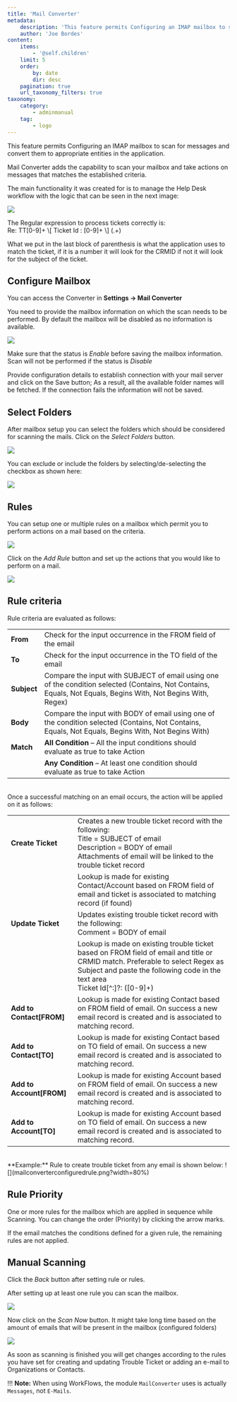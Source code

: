 ```yaml
---
title: 'Mail Converter'
metadata:
    description: 'This feature permits Configuring an IMAP mailbox to scan for messages and convert them to appropriate entities in the application.'
    author: 'Joe Bordes'
content:
    items:
        - '@self.children'
    limit: 5
    order:
        by: date
        dir: desc
    pagination: true
    url_taxonomy_filters: true
taxonomy:
    category:
        - adminmanual
    tag:
        - logo
---
```


This feature permits Configuring an IMAP mailbox to scan for messages and convert them to appropriate entities in the application.

Mail Converter adds the capability to scan your mailbox and take actions on messages that matches the established criteria.

The main functionality it was created for is to manage the Help Desk workflow with the logic that can be seen in the next image:

![](mailscanner-create-update-ticket-flow_166.jpg?width=100%)

<div class="notices red">
The Regular expression to process tickets correctly is:
<div class="notices blue">
Re: TT[0-9]+ \[ Ticket Id : [0-9]+ \] (.+)
</div>

What we put in the last block of parenthesis is what the application uses to match the ticket, if it is a number it will look for the CRMID if not it will look for the subject of the ticket. 
</div>

## Configure Mailbox

You can access the Converter in **Settings → Mail Converter**

You need to provide the mailbox information on which the scan needs to be performed. By default the mailbox will be disabled as no information is available.

![](mailconverterconfigurations.png?width=80%)

<div class="notices blue">
Make sure that the status is <i>Enable</i> before saving the mailbox information. Scan will not be performed if the status is <i>Disable</i> </div>

Provide configuration details to establish connection with your mail server and click on the Save button; As a result, all the available folder names will be fetched. If the connection fails the information will not be saved.

## Select Folders
After mailbox setup you can select the folders which should be considered for scanning the mails. Click on the <i>Select Folders</i> button.

![](mailconverterselectfolder.png?width=80%)

You can exclude or include the folders by selecting/de-selecting the checkbox as shown here:

![](mailboxfolder.png?width=80%)

## Rules

You can setup one or multiple rules on a mailbox which permit you to perform actions on a mail based on the criteria.

![](setuprulebutton.png?width=80%)

Click on the *Add Rule* button and set up the actions that you would like to perform on a mail.

![](configurerule.png?width=80%)

## Rule criteria

Rule criteria are evaluated as follows:

<table class="table table-striped">
<tbody>
<tr>
<td><strong>From</strong></td>
<td>Check for the input occurrence in the FROM field of the email</th>
</tr>
<tr>
<td><strong>To</strong></td>
<td>Check for the input occurrence in the TO field of the email
</td>
</tr>
<tr>
<td><strong>Subject</strong></td>
<td>Compare the input with SUBJECT of email using one of the condition selected (Contains, Not Contains, Equals, Not Equals, Begins With, Not Begins With, Regex)</td>
</tr>
<tr>
<td><strong>Body</strong></td>
<td>Compare the input with BODY of email using one of the condition selected (Contains, Not Contains, Equals, Not Equals, Begins With, Not Begins With)</td>
</tr>
<tr>
<td><strong>Match</strong></td>
<td><strong>All Condition</strong> – All the input conditions should evaluate as true to take Action</td>
</tr>
<tr>
<td></td>
<td><strong>Any Condition</strong> – At least one condition should evaluate as true to take Action</td>
</tr>
</tbody>
</table>
<br>
Once a successful matching on an email occurs, the action will be applied on it as follows:
<br>
<table class="table table-striped">
<tbody>
<tr>
<td><strong>Create Ticket</strong></td>
<td>Creates a new trouble ticket record with the following:<br>
Title = SUBJECT of email<br>
Description = BODY of email<br>
Attachments of email will be linked to the trouble ticket record</th>
</tr>
<tr>
<td></td>
<td>Lookup is made for existing Contact/Account based on FROM field of email and ticket is associated to matching record (if found)
</td>
</tr>
<tr>
<td><strong>Update Ticket</strong></td>
<td>Updates existing trouble ticket record with the following:<br>
Comment = BODY of email</td>
</tr>
<tr>
<td></td>
<td>Lookup is made on existing trouble ticket based on FROM field of email and title or CRMID match. Preferable to select Regex as Subject and paste the following code in the text area
<div class="notices blue">
Ticket Id[^:]?: ([0-9]+) </div></td>
</tr>
<tr>
<td><strong>Add to Contact[FROM]</strong></td>
<td>Lookup is made for existing Contact based on FROM field of email. On success a new email record is created and is associated to matching record.</td>
</tr>
<tr>
<td><strong>Add to Contact[TO]</strong></td>
<td> Lookup is made for existing Contact based on TO field of email. On success a new email record is created and is associated to matching record.</td>
</tr>
<tr>
<td><strong>Add to Account[FROM]</strong></td>
<td>Lookup is made for existing Account based on FROM field of email. On success a new email record is created and is associated to matching record.</td>
</tr>
<tr>
<td><strong>Add to Account[TO]</strong></td>
<td>Lookup is made for existing Account based on TO field of email. On success a new email record is created and is associated to matching record.</td>
</tr>
</tbody>
</table>
<br>
**Example:** Rule to create trouble ticket from any email is shown below:
![](mailconverterconfiguredrule.png?width=80%)

## Rule Priority
One or more rules for the mailbox which are applied in sequence while Scanning. You can change the order (Priority) by clicking the arrow marks.

<div class="notices blue">
If the email matches the conditions defined for a given rule, the remaining rules are not applied.
</div>

## Manual Scanning
Click the *Back* button after setting rule or rules.

After setting up at least one rule you can scan the mailbox.

![](mailconverterbackbutton.png?width=80%)

Now click on the *Scan Now* button. It might take long time based on the amount of emails that will be present in the mailbox (configured folders)

![](scannowbutton.png?width=80%)

As soon as scanning is finished you will get changes according to the rules you have set for creating and updating Trouble Ticket or adding an e-mail to Organizations or Contacts.

!!! **Note:** When using WorkFlows, the module `MailConverter` uses is actually `Messages`, not `E-Mails`.
